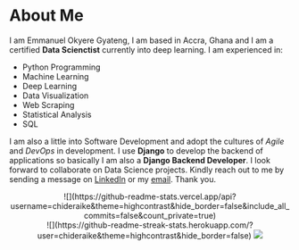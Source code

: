 # About Me
I am Emmanuel Okyere Gyateng, I am based in Accra, Ghana and I am a certified **Data Scienctist** currently into deep learning. I am experienced in:
- Python Programming
- Machine Learning
- Deep Learning
- Data Visualization
- Web Scraping
- Statistical Analysis
- SQL

I am also a little into Software Development and adopt the cultures of *Agile* and *DevOps* in development. I use **Django** to develop the backend of applications so basically I am also a **Django Backend Developer**.
I look forward to collaborate on Data Science projects. Kindly reach out to me by sending a message on [LinkedIn](https://www.linkedin.com/in/emmanuel-gyateng-b90682154) or my [email](mailto:gyateng94@gmail.com). Thank you.

<!---
Emmanuel-Okyere/Emmanuel-Okyere is a ✨ special ✨ repository because its `README.md` (this file) appears on your GitHub profile.
You can click the Preview link to take a look at your changes.
--->
<div align="center">
![](https://github-readme-stats.vercel.app/api?username=chideraike&theme=highcontrast&hide_border=false&include_all_commits=false&count_private=true)
<br />
  ![](https://github-readme-streak-stats.herokuapp.com/?user=chideraike&theme=highcontrast&hide_border=false)
<a href="/">
  <img src="http://github-readme-streak-stats.herokuapp.com?user=Emmanuel-Okyere&theme=vue&hide_border=true" />
</a>

